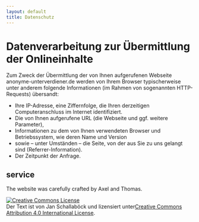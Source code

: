 ```yaml
---
layout: default
title: Datenschutz
---
```


# Datenverarbeitung zur Übermittlung der Onlineinhalte

Zum Zweck der Übermittlung der von Ihnen aufgerufenen Webseite anonyme-unterverdiener.de werden von Ihrem Browser
typischerweise unter anderem folgende Informationen (im Rahmen von sogenannten HTTP-Requests) übersandt:

- Ihre IP-Adresse, eine Ziffernfolge, die Ihren derzeitigen Computeranschluss im Internet identifiziert.
- Die von Ihnen aufgerufene URL (die Webseite und ggf. weitere Parameter),
- Informationen zu dem von Ihnen verwendeten Browser und Betriebssystem, wie deren Name und Version
- sowie – unter Umständen – die Seite, von der aus Sie zu uns gelangt sind (Referrer-Information).
- Der Zeitpunkt der Anfrage.

## service

The website was carefully crafted by Axel and Thomas.

<a rel="license" href="http://creativecommons.org/licenses/by/4.0/"><img alt="Creative Commons License" style="border-width:0" src="https://i.creativecommons.org/l/by/4.0/80x15.png" /></a><br />Der Text ist von Jan Schallaböck und lizensiert unter<a rel="license" href="http://creativecommons.org/licenses/by/4.0/">Creative Commons Attribution 4.0 International License</a>.
